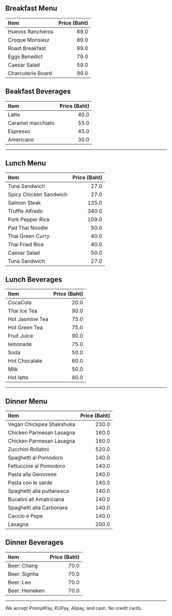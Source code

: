 ## Breakfast Menu

| Item                                   | Price (Baht) |
|:---------------------------------------|-------------:|
| Huevos Rancheros                       | 89.0         |
| Croque Monsieur                        | 89.0         |
| Roast Breakfast                        | 99.0         |
| Eggs Benedict                          | 79.0         |
| Caesar Salad                           | 59.0         |
| Charcuterie Board                      | 99.0         |


## Beakfast Beverages

| Item                                   | Price (Baht) |
|:---------------------------------------|-------------:|
| Latte                                  | 40.0         |
| Caramel macchiato                      | 55.0         |
| Espresso                               | 45.0         |
| Americano                              | 30.0         |

---

## Lunch Menu

| Item                                   | Price (Baht) |
|:---------------------------------------|-------------:|
| Tuna Sandwich                          |  27.0  |
| Spicy Chicken Sandwich                 |  27.0  |
| Salmon Steak                           |  135.0 |
| Truffle Alfredo                        |  340.0 |
| Pork Pepper Rice                       |  109.0 |
| Pad Thai Noodle                        |  50.0  |
| Thai Green Curry                       |  40.0  |
| Thai Fried Rice                        |  40.0  |
| Caesar Salad                           |  50.0  |
| Tuna Sandwich                          |  27.0  |

## Lunch Beverages

| Item                                   | Price (Baht) |
|:---------------------------------------|-------------:|
| CocaCola                               |  20.0  |
| Thai Ice Tea                           |  90.0  |
| Hot Jasmine Tea                        |  75.0  |
| Hot Green Tea                          |  75.0  |
| Fruit Juice                            |  90.0  |
| lemonade                               |  75.0  |
| Soda                                   |  50.0  |
| Hot Chocalate                          |  60.0  |
| Milk                                   |  50.0  |
| Hot latte                              |  80.0  |

---

## Dinner Menu

| Item                                   | Price (Baht) |
|:---------------------------------------|-------------:|
| Vegan Chickpea Shakshuka               |  230.0       |
| Chicken Parmesan Lasagna               |  160.0       |
| Chicken Parmesan Lasagna               |  160.0       |
| Zucchini Rollatini                     |  520.0       |
| Spaghetti al Pomodoro                  | 140.0        |
| Fettuccine al Pomodoro                 | 140.0        |
| Pasta alla Genovese                    | 140.0        |
| Pasta con le sarde                     | 140.0        |
| Spaghetti alla puttanesca              | 140.0        |
| Bucatini all Amatriciana               | 140.0        |
| Spaghetti alla Carbonara               | 140.0        |
| Caccio e Pepe                          | 140.0        |
| Lasagna                                | 200.0        |


## Dinner Beverages

| Item                                   | Price (Baht) |
|:---------------------------------------|-------------:|
| Beer: Chang                            |  70.0 |
| Beer: Signha                           |  70.0 |
| Beer: Leo                              |  70.0 |
| Beer: Heineken                         |  70.0 |

---

We accept PromptPay, KUPay, Alipay, and cash. No credit cards.
